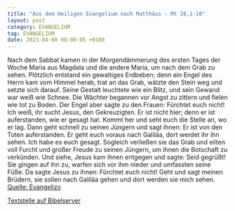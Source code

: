```yaml
---
title: "Aus dem Heiligen Evangelium nach Matthäus - Mt 28,1-10"
layout: post
category: EVANGELIUM
tag: EVANGELIUM
date: 2023-04-08 08:00:05 +0100
---
```

Nach dem Sabbat kamen in der Morgendämmerung des ersten Tages der Woche Maria aus Magdala und die andere Maria, um nach dem Grab zu sehen.
Plötzlich entstand ein gewaltiges Erdbeben; denn ein Engel des Herrn kam vom Himmel herab, trat an das Grab, wälzte den Stein weg und setzte sich darauf.<!--more-->
Seine Gestalt leuchtete wie ein Blitz, und sein Gewand war weiß wie Schnee.
Die Wächter begannen vor Angst zu zittern und fielen wie tot zu Boden.
Der Engel aber sagte zu den Frauen: Fürchtet euch nicht! Ich weiß, ihr sucht Jesus, den Gekreuzigten.
Er ist nicht hier; denn er ist auferstanden, wie er gesagt hat. Kommt her und seht euch die Stelle an, wo er lag.
Dann geht schnell zu seinen Jüngern und sagt ihnen: Er ist von den Toten auferstanden. Er geht euch voraus nach Galiläa, dort werdet ihr ihn sehen. Ich habe es euch gesagt.
Sogleich verließen sie das Grab und eilten voll Furcht und großer Freude zu seinen Jüngern, um ihnen die Botschaft zu verkünden.
Und siehe, Jesus kam ihnen entgegen und sagte: Seid gegrüßt! Sie gingen auf ihn zu, warfen sich vor ihm nieder und umfassten seine Füße.
Da sagte Jesus zu ihnen: Fürchtet euch nicht! Geht und sagt meinen Brüdern, sie sollen nach Galiläa gehen und dort werden sie mich sehen.<br>
[Quelle: Evangelizo](https://evangeliumtagfuertag.org/DE/gospel)

[Textstelle auf Bibelserver](https://www.bibleserver.com/EU/Matthäus28,1-10)
